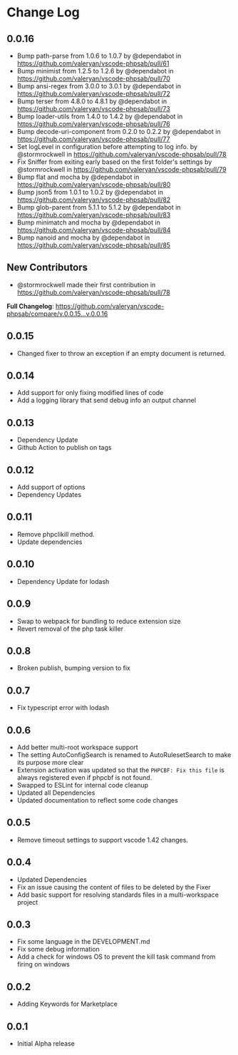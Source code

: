 # Change Log
## 0.0.16
* Bump path-parse from 1.0.6 to 1.0.7 by @dependabot in https://github.com/valeryan/vscode-phpsab/pull/61
* Bump minimist from 1.2.5 to 1.2.6 by @dependabot in https://github.com/valeryan/vscode-phpsab/pull/70
* Bump ansi-regex from 3.0.0 to 3.0.1 by @dependabot in https://github.com/valeryan/vscode-phpsab/pull/72
* Bump terser from 4.8.0 to 4.8.1 by @dependabot in https://github.com/valeryan/vscode-phpsab/pull/73
* Bump loader-utils from 1.4.0 to 1.4.2 by @dependabot in https://github.com/valeryan/vscode-phpsab/pull/76
* Bump decode-uri-component from 0.2.0 to 0.2.2 by @dependabot in https://github.com/valeryan/vscode-phpsab/pull/77
* Set logLevel in configuration before attempting to log info. by @stormrockwell in https://github.com/valeryan/vscode-phpsab/pull/78
* Fix Sniffer from exiting early based on the first folder's settings by @stormrockwell in https://github.com/valeryan/vscode-phpsab/pull/79
* Bump flat and mocha by @dependabot in https://github.com/valeryan/vscode-phpsab/pull/80
* Bump json5 from 1.0.1 to 1.0.2 by @dependabot in https://github.com/valeryan/vscode-phpsab/pull/82
* Bump glob-parent from 5.1.1 to 5.1.2 by @dependabot in https://github.com/valeryan/vscode-phpsab/pull/83
* Bump minimatch and mocha by @dependabot in https://github.com/valeryan/vscode-phpsab/pull/84
* Bump nanoid and mocha by @dependabot in https://github.com/valeryan/vscode-phpsab/pull/85

## New Contributors
* @stormrockwell made their first contribution in https://github.com/valeryan/vscode-phpsab/pull/78

**Full Changelog**: https://github.com/valeryan/vscode-phpsab/compare/v.0.0.15...v.0.0.16
## 0.0.15
- Changed fixer to throw an exception if an empty document is returned.

## 0.0.14
- Add support for only fixing modified lines of code
- Add a logging library that send debug info an output channel
## 0.0.13
- Dependency Update
- Github Action to publish on tags

## 0.0.12
- Add support of options
- Dependency Updates

## 0.0.11
-  Remove phpclikill method. 
-  Update dependencies

## 0.0.10
-   Dependency Update for lodash

## 0.0.9
-   Swap to webpack for bundling to reduce extension size
-   Revert removal of the php task killer

## 0.0.8
-   Broken publish, bumping version to fix

## 0.0.7
-   Fix typescript error with lodash

## 0.0.6
-   Add better multi-root workspace support
-   The setting AutoConfigSearch is renamed to AutoRulesetSearch to make its purpose more clear
-   Extension activation was updated so that the `PHPCBF: Fix this file` is always registered even if phpcbf is not found.
-   Swapped to ESLint for internal code cleanup
-   Updated all Dependencies
-   Updated documentation to reflect some code changes

## 0.0.5

-   Remove timeout settings to support vscode 1.42 changes.

## 0.0.4

-   Updated Dependencies
-   Fix an issue causing the content of files to be deleted by the Fixer
-   Add basic support for resolving standards files in a multi-workspace project

## 0.0.3

-   Fix some language in the DEVELOPMENT.md
-   Fix some debug information
-   Add a check for windows OS to prevent the kill task command from firing on windows

## 0.0.2

-   Adding Keywords for Marketplace

## 0.0.1

-   Initial Alpha release
